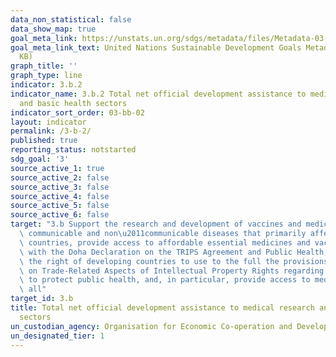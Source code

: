 ```yaml
---
data_non_statistical: false
data_show_map: true
goal_meta_link: https://unstats.un.org/sdgs/metadata/files/Metadata-03-0B-02.pdf
goal_meta_link_text: United Nations Sustainable Development Goals Metadata (PDF 210
  KB)
graph_title: ''
graph_type: line
indicator: 3.b.2
indicator_name: 3.b.2 Total net official development assistance to medical research
  and basic health sectors
indicator_sort_order: 03-bb-02
layout: indicator
permalink: /3-b-2/
published: true
reporting_status: notstarted
sdg_goal: '3'
source_active_1: true
source_active_2: false
source_active_3: false
source_active_4: false
source_active_5: false
source_active_6: false
target: "3.b Support the research and development of vaccines and medicines for the\
  \ communicable and non\u2011communicable diseases that primarily affect developing\
  \ countries, provide access to affordable essential medicines and vaccines, in accordance\
  \ with the Doha Declaration on the TRIPS Agreement and Public Health, which affirms\
  \ the right of developing countries to use to the full the provisions in the Agreement\
  \ on Trade-Related Aspects of Intellectual Property Rights regarding flexibilities\
  \ to protect public health, and, in particular, provide access to medicines for\
  \ all"
target_id: 3.b
title: Total net official development assistance to medical research and basic health
  sectors
un_custodian_agency: Organisation for Economic Co-operation and Development (OECD)
un_designated_tier: 1
---
```

